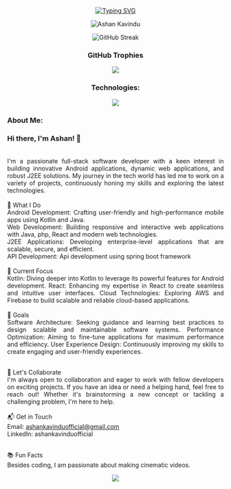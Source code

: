 
<div align="center">

[![Typing SVG](<https://readme-typing-svg.demolab.com?font=Fira+Code&pause=E0FBE2&color=E0FBE2&center=true&random=false&width=1000&lines=I'm+Ashan+Kavindu;𝗕𝗦𝗰+(Hons)+Software+Engineering+Undergraduate>)](https://git.io/typing-svg)

<p align="center"> <img src="https://komarev.com/ghpvc/?username=Ashan-TUF&label=Profile%20views&color=0d1117&style=for-the-badge" alt="Ashan Kavindu" /> </p>

![GitHub Streak](https://streak-stats.demolab.com?user=Ashan-TUF&theme=github-dark&hide_border=true&card_width=1000)

### GitHub Trophies

![](https://github-profile-trophy.vercel.app/?username=Ashan-TUF&theme=darkhub&no-frame=true&no-bg=false&margin-w=4)

### Technologies:

<p align="center">
  <a href="#">
    <img src="https://skillicons.dev/icons?i=androidstudio,idea,pycharm,vscode,visualstudio,postman,spring,cloudflare,css,bootstrap,tailwind,firebase,git,github,html,java,js,dart,maven,php,react,stackoverflow,xd,figma,mysql,docker,angular,jenkins,mongo,python,c,nodejs,unreal,aws" />
  </a>
</p>
<div align="justify">

### About Me:

### Hi there, I'm Ashan! 👋
<br>
I'm a passionate full-stack software developer with a keen interest in building innovative Android applications, dynamic web applications, and robust J2EE solutions. My journey in the tech world has led me to work on a variety of projects, continuously honing my skills and exploring the latest technologies.
<br>
<br>
</div>
<div align="justify">
🚀 What I Do
<br>
Android Development: Crafting user-friendly and high-performance mobile apps using Kotlin and Java.
<br>
Web Development: Building responsive and interactive web applications with Java, php, React and modern web technologies.
<br>
J2EE Applications: Developing enterprise-level applications that are scalable, secure, and efficient.
<br>
API Development: Api development using spring boot framework
<br>
<br>
🌟 Current Focus
<br>
Kotlin: Diving deeper into Kotlin to leverage its powerful features for Android development.
React: Enhancing my expertise in React to create seamless and intuitive user interfaces.
Cloud Technologies: Exploring AWS and Firebase to build scalable and reliable cloud-based applications.
<br>
<br>
🎯 Goals
<br>
Software Architecture: Seeking guidance and learning best practices to design scalable and maintainable software systems.
Performance Optimization: Aiming to fine-tune applications for maximum performance and efficiency.
User Experience Design: Continuously improving my skills to create engaging and user-friendly experiences.
<br>
<br>

🤝 Let's Collaborate
<br>
I'm always open to collaboration and eager to work with fellow developers on exciting projects. If you have an idea or need a helping hand, feel free to reach out! Whether it's brainstorming a new concept or tackling a challenging problem, I'm here to help.
<br>
<br>
📬 Get in Touch
<br>
Email: ashankavinduofficial@gmail.com
<br>
LinkedIn: ashankavinduofficial
<br>
<br>

📚 Fun Facts
<br>
Besides coding, I am passionate about making cinematic videos.</div>

![](https://camo.githubusercontent.com/6eb5b9d9812fc7746befadf01f6f7bed922555c353f968a51c709ba8b486e8a8/68747470733a2f2f63617073756c652d72656e6465722e76657263656c2e6170702f6170693f747970653d776176696e6726636f6c6f723d6772616469656e74266865696768743d38302673656374696f6e3d666f6f746572)
</div>
